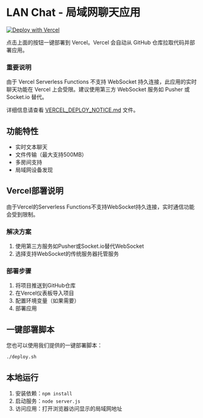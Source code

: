 # LAN Chat - 局域网聊天应用

[![Deploy with Vercel](https://vercel.com/button)](https://vercel.com/new/clone?repository-url=https://github.com/your-username/lan-chat)

点击上面的按钮一键部署到 Vercel。Vercel 会自动从 GitHub 仓库拉取代码并部署应用。

### 重要说明

由于 Vercel Serverless Functions 不支持 WebSocket 持久连接，此应用的实时聊天功能在 Vercel 上会受限。建议使用第三方 WebSocket 服务如 Pusher 或 Socket.io 替代。

详细信息请查看 [VERCEL_DEPLOY_NOTICE.md](VERCEL_DEPLOY_NOTICE.md) 文件。

## 功能特性
- 实时文本聊天
- 文件传输（最大支持500MB）
- 多房间支持
- 局域网设备发现

## Vercel部署说明
由于Vercel的Serverless Functions不支持WebSocket持久连接，实时通信功能会受到限制。

### 解决方案
1. 使用第三方服务如Pusher或Socket.io替代WebSocket
2. 选择支持WebSocket的传统服务器托管服务

### 部署步骤
1. 将项目推送到GitHub仓库
2. 在Vercel仪表板导入项目
3. 配置环境变量（如果需要）
4. 部署应用

## 一键部署脚本
您也可以使用我们提供的一键部署脚本：
```bash
./deploy.sh
```

## 本地运行
1. 安装依赖：`npm install`
2. 启动服务：`node server.js`
3. 访问应用：打开浏览器访问显示的局域网地址